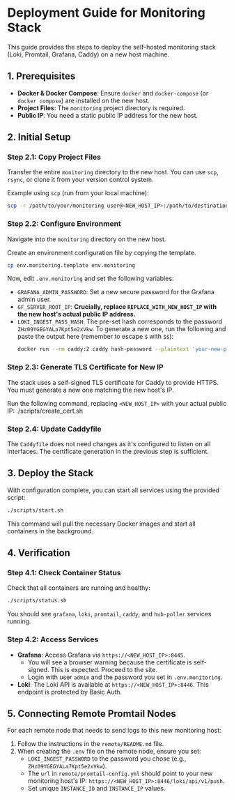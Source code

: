 # Deployment Guide for Monitoring Stack

This guide provides the steps to deploy the self-hosted monitoring stack (Loki, Promtail, Grafana, Caddy) on a new host machine.

## 1. Prerequisites

- **Docker & Docker Compose**: Ensure `docker` and `docker-compose` (or `docker compose`) are installed on the new host.
- **Project Files**: The `monitoring` project directory is required.
- **Public IP**: You need a static public IP address for the new host.

## 2. Initial Setup

### Step 2.1: Copy Project Files
Transfer the entire `monitoring` directory to the new host. You can use `scp`, `rsync`, or clone it from your version control system.

Example using `scp` (run from your local machine):
```bash
scp -r /path/to/your/monitoring user@<NEW_HOST_IP>:/path/to/destination/
```

### Step 2.2: Configure Environment
Navigate into the `monitoring` directory on the new host.

Create an environment configuration file by copying the template.
```bash
cp env.monitoring.template env.monitoring
```
Now, edit `.env.monitoring` and set the following variables:
- `GRAFANA_ADMIN_PASSWORD`: Set a new secure password for the Grafana admin user.
- `GF_SERVER_ROOT_IP`: **Crucially, replace `REPLACE_WITH_NEW_HOST_IP` with the new host's actual public IP address.**
- `LOKI_INGEST_PASS_HASH`: The pre-set hash corresponds to the password `ZHz09YGEGYALa7Kpt5e2xVkw`. To generate a new one, run the following and paste the output here (remember to escape `$` with `$$`):
  ```bash
  docker run --rm caddy:2 caddy hash-password --plaintext 'your-new-password'
  ```

### Step 2.3: Generate TLS Certificate for New IP
The stack uses a self-signed TLS certificate for Caddy to provide HTTPS. You must generate a new one matching the new host's IP.

Run the following command, replacing `<NEW_HOST_IP>` with your actual public IP:
./scripts/create_cert.sh

### Step 2.4: Update Caddyfile
The `Caddyfile` does not need changes as it's configured to listen on all interfaces. The certificate generation in the previous step is sufficient.

## 3. Deploy the Stack

With configuration complete, you can start all services using the provided script:
```bash
./scripts/start.sh
```
This command will pull the necessary Docker images and start all containers in the background.

## 4. Verification

### Step 4.1: Check Container Status
Check that all containers are running and healthy:
```bash
./scripts/status.sh
```
You should see `grafana`, `loki`, `promtail`, `caddy`, and `hub-poller` services running.

### Step 4.2: Access Services
- **Grafana**: Access Grafana via `https://<NEW_HOST_IP>:8445`.
  - You will see a browser warning because the certificate is self-signed. This is expected. Proceed to the site.
  - Login with user `admin` and the password you set in `.env.monitoring`.
- **Loki**: The Loki API is available at `https://<NEW_HOST_IP>:8446`. This endpoint is protected by Basic Auth.

## 5. Connecting Remote Promtail Nodes

For each remote node that needs to send logs to this new monitoring host:
1.  Follow the instructions in the `remote/README.md` file.
2.  When creating the `.env` file on the remote node, ensure you set:
    - `LOKI_INGEST_PASSWORD` to the password you chose (e.g., `ZHz09YGEGYALa7Kpt5e2xVkw`).
    - The `url` in `remote/promtail-config.yml` should point to your new monitoring host's IP: `https://<NEW_HOST_IP>:8446/loki/api/v1/push`.
    - Set unique `INSTANCE_ID` and `INSTANCE_IP` values.
